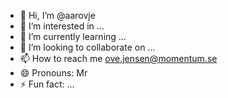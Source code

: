 - 👋 Hi, I’m @aarovje
- 👀 I’m interested in ...
- 🌱 I’m currently learning ...
- 💞️ I’m looking to collaborate on ...
- 📫 How to reach me ove.jensen@momentum.se
- 😄 Pronouns: Mr
- ⚡ Fun fact: ...

<!---
aarovje/aarovje is a ✨ special ✨ repository because its `README.md` (this file) appears on your GitHub profile.
You can click the Preview link to take a look at your changes.
--->

